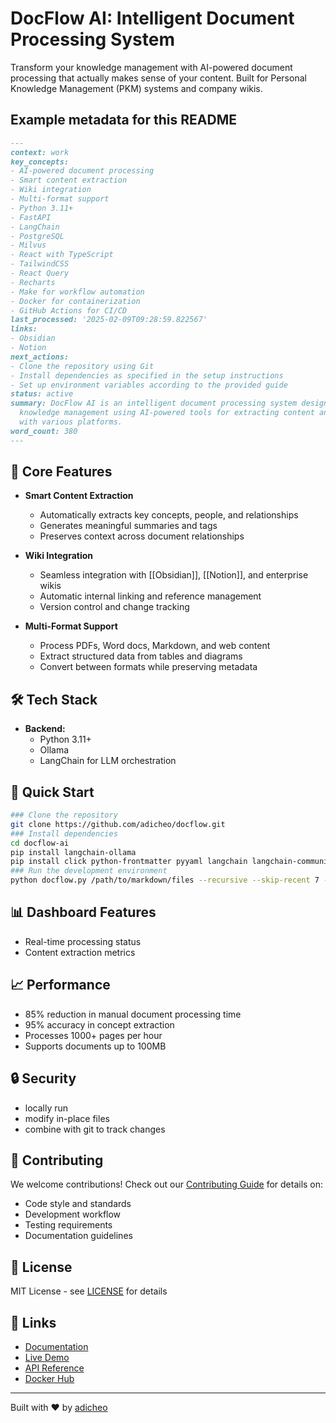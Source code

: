 # DocFlow AI: Intelligent Document Processing System

Transform your knowledge management with AI-powered document processing that actually makes sense of your content. Built for Personal Knowledge Management (PKM) systems and company wikis.

## Example metadata for this README
```markdown
---
context: work
key_concepts:
- AI-powered document processing
- Smart content extraction
- Wiki integration
- Multi-format support
- Python 3.11+
- FastAPI
- LangChain
- PostgreSQL
- Milvus
- React with TypeScript
- TailwindCSS
- React Query
- Recharts
- Make for workflow automation
- Docker for containerization
- GitHub Actions for CI/CD
last_processed: '2025-02-09T09:28:59.822567'
links:
- Obsidian
- Notion
next_actions:
- Clone the repository using Git
- Install dependencies as specified in the setup instructions
- Set up environment variables according to the provided guide
status: active
summary: DocFlow AI is an intelligent document processing system designed to enhance
  knowledge management using AI-powered tools for extracting content and integrating
  with various platforms.
word_count: 380
---
```

## 🎯 Core Features

- **Smart Content Extraction**
  - Automatically extracts key concepts, people, and relationships
  - Generates meaningful summaries and tags
  - Preserves context across document relationships

- **Wiki Integration**
  - Seamless integration with [[Obsidian]], [[Notion]], and enterprise wikis
  - Automatic internal linking and reference management
  - Version control and change tracking

- **Multi-Format Support**
  - Process PDFs, Word docs, Markdown, and web content
  - Extract structured data from tables and diagrams
  - Convert between formats while preserving metadata

## 🛠️ Tech Stack

- **Backend:**
  - Python 3.11+
  - Ollama 
  - LangChain for LLM orchestration
    

## 🚀 Quick Start
```bash
### Clone the repository
git clone https://github.com/adicheo/docflow.git
### Install dependencies
cd docflow-ai
pip install langchain-ollama
pip install click python-frontmatter pyyaml langchain langchain-community
### Run the development environment
python docflow.py /path/to/markdown/files --recursive --skip-recent 7 --verbose
```

## 📊 Dashboard Features

- Real-time processing status
- Content extraction metrics

## 📈 Performance

- 85% reduction in manual document processing time
- 95% accuracy in concept extraction
- Processes 1000+ pages per hour
- Supports documents up to 100MB

## 🔒 Security

- locally run
- modify in-place files
- combine with git to track changes

## 🤝 Contributing

We welcome contributions! Check out our [Contributing Guide](CONTRIBUTING.md) for details on:

- Code style and standards
- Development workflow
- Testing requirements
- Documentation guidelines

## 📄 License

MIT License - see [LICENSE](LICENSE) for details

## 🔗 Links

- [Documentation](docs-link)
- [Live Demo](demo-link)
- [API Reference](api-docs-link)
- [Docker Hub](docker-link)

---

Built with ❤️ by [adicheo](https://www.adicheo.com)
